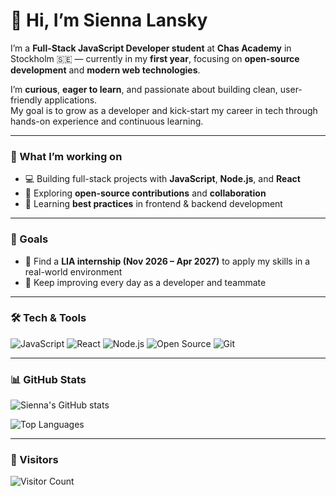 # 👋 Hi, I’m Sienna Lansky

I’m a **Full-Stack JavaScript Developer student** at **Chas Academy** in Stockholm 🇸🇪 — currently in my **first year**, focusing on **open-source development** and **modern web technologies**.

I’m **curious**, **eager to learn**, and passionate about building clean, user-friendly applications.  
My goal is to grow as a developer and kick-start my career in tech through hands-on experience and continuous learning.

---

### 🌱 What I’m working on
- 💻 Building full-stack projects with **JavaScript**, **Node.js**, and **React**
- 🧩 Exploring **open-source contributions** and **collaboration**
- 🎨 Learning **best practices** in frontend & backend development

---

### 🎯 Goals
- 🚀 Find a **LIA internship (Nov 2026 – Apr 2027)** to apply my skills in a real-world environment  
- 🌟 Keep improving every day as a developer and teammate

---

### 🛠️ Tech & Tools
![JavaScript](https://img.shields.io/badge/Code-JavaScript-yellow?logo=javascript)
![React](https://img.shields.io/badge/Frontend-React-61DAFB?logo=react)
![Node.js](https://img.shields.io/badge/Backend-Node.js-339933?logo=node.js)
![Open Source](https://img.shields.io/badge/Focus-Open%20Source-blue?logo=github)
![Git](https://img.shields.io/badge/Version%20Control-Git-F05032?logo=git&logoColor=fff)

---

### 📊 GitHub Stats

![Sienna's GitHub stats](https://github-readme-stats.vercel.app/api?username=siensky&show_icons=true&theme=solarized-light)  

![Top Languages](https://github-readme-stats.vercel.app/api/top-langs/?username=siensky&layout=compact&theme=solarized-light)

---

### 👀 Visitors
![Visitor Count](https://komarev.com/ghpvc/?username=siensky&style=flat-square&color=blue)

